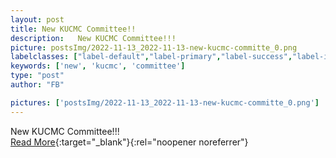 ```yaml
---
layout: post
title: New KUCMC Committee!!
description:   New KUCMC Committee!!!  
picture: postsImg/2022-11-13_2022-11-13-new-kucmc-committe_0.png
labelclasses: ["label-default","label-primary","label-success","label-info","label-warning","label-danger"]
keywords: ['new', 'kucmc', 'committee']
type: "post"
author: "FB"

pictures: ['postsImg/2022-11-13_2022-11-13-new-kucmc-committe_0.png']
---
```

  New KUCMC Committee!!!  <br>[Read More](#){:target="_blank"}{:rel="noopener noreferrer"}